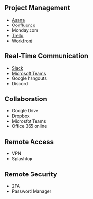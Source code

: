  ## Project Management
- [Asana](https://asana.com/)
- [Confluence](https://www.atlassian.com/software/confluence)
- Monday.com
- [Trello](https://trello.com/home)
- [Workfront](https://www.workfront.com/)


## Real-Time Communication

- [Slack](https://slack.com/resources/using-slack/covid-help)
- [Microsoft Teams](https://www.microsoft.com/en-us/microsoft-365/blog/2020/03/05/our-commitment-to-customers-during-covid-19/)
- Google hangouts
- Discord

## Collaboration

-   Google Drive
-   Dropbox
-   Microsfot Teams
-   Office 365 online

## Remote Access

-   VPN
-   Splashtop

## Remote Security
-   2FA
-   Password Manager
